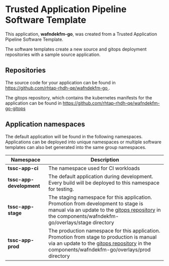 # Trusted Application Pipeline Software Template

This application, **wafndekfm-go**, was created from a Trusted Application Pipeline Software Template.

The software templates create a new source and gitops deployment repositories with a sample source application. 

## Repositories

The source code for your application can be found in [https://github.com/rhtap-rhdh-qe/wafndekfm-go ](https://github.com/rhtap-rhdh-qe/wafndekfm-go ).
 
The gitops repository, which contains the kubernetes manifests for the application can be found in 
[https://github.com/rhtap-rhdh-qe/wafndekfm-go-gitops ](https://github.com/rhtap-rhdh-qe/wafndekfm-go-gitops ) 

## Application namespaces 

The default application will be found in the following namespaces. Applications can be deployed into unique namespaces or multiple software templates can also bet generated into the same group namespaces.  

|  Namespace   |  Description   |  
| -------- | -------- |
| **tssc-app-ci** | The namespace used for CI workloads |
| **tssc-app-development** | The default application during development. Every build will be deployed to this namespace for testing. |
| **tssc-app-stage** | The staging namespace for this application. Promotion from development to stage is manual via an update to the [gitops repository](https://github.com/rhtap-rhdh-qe/wafndekfm-go-gitops ) in the components/wafndekfm-go/overlays/stage directory |
| **tssc-app-prod** | The production namespace for this application. Promotion from stage to production is manual via an update to the [gitops repository](https://github.com/rhtap-rhdh-qe/wafndekfm-go-gitops ) in the components/wafndekfm-go/overlays/prod directory |